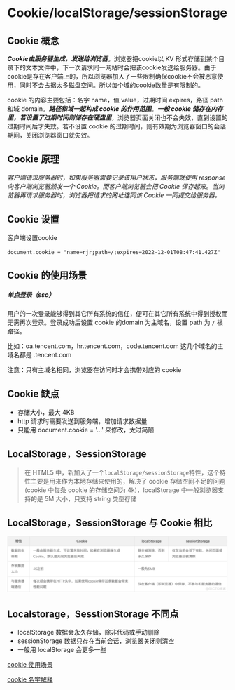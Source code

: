 # Cookie/localStorage/sessionStorage

## Cookie 概念

***Cookie由服务器生成，发送给浏览器***。浏览器把cookie以 KV 形式存储到某个目录下的文本文件中，下一次请求同一网站时会把该cookie发送给服务器。由于cookie是存在客户端上的，所以浏览器加入了一些限制确保cookie不会被恶意使用，同时不会占据太多磁盘空间。所以每个域的cookie数量是有限制的。

cookie 的内容主要包括：名字 name，值 value，过期时间 expires，路径 path 和域 domain。***路径和域一起构成 cookie 的作用范围***。***一般 cookie 储存在内存里，若设置了过期时间则储存在硬盘里***，浏览器页面关闭也不会失效，直到设置的过期时间后才失效。若不设置 cookie 的过期时间，则有效期为浏览器窗口的会话期间，关闭浏览器窗口就失效。

## Cookie 原理

*客户端请求服务器时，如果服务器需要记录该用户状态，服务端就使用 response 向客户端浏览器颁发一个 Cookie。而客户端浏览器会把 Cookie 保存起来。当浏览器再请求服务器时，浏览器把请求的网址连同该 Cookie 一同提交给服务器。*

## Cookie 设置

客户端设置cookie

`document.cookie = "name=rjr;path=/;expires=2022-12-01T08:47:41.427Z" `

## Cookie 的使用场景

##### 单点登录（sso）

用户的一次登录能够得到其它所有系统的信任，便可在其它所有系统中得到授权而无需再次登录。登录成功后设置 cookie 的domain 为主域名，设置 path 为 `/` 根路径。

比如：oa.tencent.com，hr.tencent.com，code.tencent.com 这几个域名的主域名都是 .tencent.com

注意：只有主域名相同，浏览器在访问时才会携带对应的 cookie

## Cookie 缺点

- 存储大小，最大 4KB
- http 请求时需要发送到服务端，增加请求数据量
- 只能用 document.cookie = '...' 来修改，太过简陋

## LocalStorage，SessionStorage

> 在 HTML5 中，新加入了一个`localStorage/sessionStorage`特性，这个特性主要是用来作为本地存储来使用的，解决了 cookie 存储空间不足的问题(cookie 中每条 cookie 的存储空间为 4k)，localStorage 中一般浏览器支持的是 5M 大小，只支持 string 类型存储

## LocalStorage，SessionStorage 与 Cookie 相比

![详解 Cookie，Session，Token_服务器](../../.vuepress/public/img/resize,m_fixed,w_1184.webp)

## Localstorage，SesstionStorage 不同点

- localStorage 数据会永久存储，除非代码或手动删除
- sessionStorage 数据只存在当前会话，浏览器关闭则清空
- 一般用 localStorage 会更多一些



[cookie 使用场景](https://blog.51cto.com/u_15490526/5554681)

[cookie 名字解释](https://www.zhihu.com/question/445784456/answer/2352702788)
